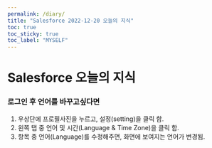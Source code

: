 ```yaml
---
permalink: /diary/
title: "Salesforce 2022-12-20 오늘의 지식"
toc: true
toc_sticky: true
toc_label: "MYSELF"
---
```

# **Salesforce 오늘의 지식**

### 로그인 후 언어를 바꾸고싶다면

1. 우상단에 프로필사진을 누르고, 설정(setting)을 클릭 함.
2. 왼쪽 탭 중 언어 및 시간(Language & Time Zone)을 클릭 함.
3. 항목 중 언어(Language)를 수정해주면, 화면에 보여지는 언어가 변경됨.
